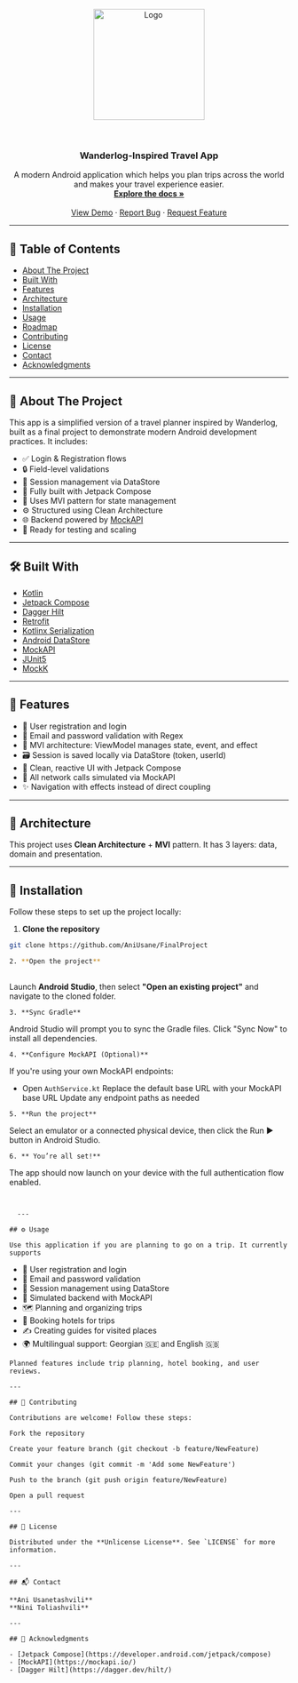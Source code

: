 <p align="center">
  <img src="ic_launcher.xml" alt="Logo" width="200" height="200">
</p>
<br />
<div align="center">
  <h3 align="center"> Wanderlog-Inspired Travel App</h3>

  <p align="center">
    A modern Android application which helps you plan trips across the world and makes your travel experience easier.
    <br />
    <a href="#about-the-project"><strong>Explore the docs »</strong></a>
    <br />
    <br />
    <a href="#">View Demo</a>
    ·
    <a href="https://github.com/your_username/your_repo/issues">Report Bug</a>
    ·
    <a href="https://github.com/your_username/your_repo/issues">Request Feature</a>
  </p>
</div>

---

## 📖 Table of Contents

- [About The Project](#about-the-project)
- [Built With](#built-with)
- [Features](#features)
- [Architecture](#architecture)
- [Installation](#installation)
- [Usage](#usage)
- [Roadmap](#roadmap)
- [Contributing](#contributing)
- [License](#license)
- [Contact](#contact)
- [Acknowledgments](#acknowledgments)

---

## 🧭 About The Project

This app is a simplified version of a travel planner inspired by Wanderlog, built as a final project to demonstrate modern Android development practices. It includes:

- ✅ Login & Registration flows
- 🔒 Field-level validations
- 💾 Session management via DataStore
- 🎨 Fully built with Jetpack Compose
- 🧠 Uses MVI pattern for state management
- ⚙️ Structured using Clean Architecture
- 🌐 Backend powered by [MockAPI](https://mockapi.io/)
- 🧪 Ready for testing and scaling

---

## 🛠 Built With

- [Kotlin](https://kotlinlang.org/)
- [Jetpack Compose](https://developer.android.com/jetpack/compose)
- [Dagger Hilt](https://dagger.dev/hilt/)
- [Retrofit](https://square.github.io/retrofit/)
- [Kotlinx Serialization](https://github.com/Kotlin/kotlinx.serialization)
- [Android DataStore](https://developer.android.com/topic/libraries/architecture/datastore)
- [MockAPI](https://mockapi.io/)
- [JUnit5](https://junit.org/junit5/)
- [MockK](https://mockk.io/)

---

## 🚀 Features

- 📝 User registration and login
- 📧 Email and password validation with Regex
- 🧠 MVI architecture: ViewModel manages state, event, and effect
- 🗃️ Session is saved locally via DataStore (token, userId)
- 🎨 Clean, reactive UI with Jetpack Compose
- 📡 All network calls simulated via MockAPI
- ✨ Navigation with effects instead of direct coupling

---

## 🧱 Architecture

This project uses **Clean Architecture** + **MVI** pattern. It has 3 layers: data, domain and presentation. 


---

## 🧩 Installation

Follow these steps to set up the project locally:

1. **Clone the repository**

  ```bash
  git clone https://github.com/AniUsane/FinalProject

2. **Open the project**
   
```
Launch **Android Studio**,
then select **"Open an existing project"**
and navigate to the cloned folder.
```
3. **Sync Gradle**

```
Android Studio will prompt you to sync the Gradle files.
Click "Sync Now" to install all dependencies.
  ```
4. **Configure MockAPI (Optional)**
 ```
 If you're using your own MockAPI endpoints:
 - Open `AuthService.kt`
 Replace the default base URL with your MockAPI base URL
 Update any endpoint paths as needed
 ``` 
5. **Run the project**
```
Select an emulator or a connected physical device,
then click the Run ▶️ button in Android Studio.
  ```
6. ** You’re all set!**
  ```
The app should now launch on your device with
the full authentication flow enabled.
```


  ---

## ⚙️ Usage

Use this application if you are planning to go on a trip. It currently supports 
```
- 🔐 User registration and login
- 📧 Email and password validation
- 💾 Session management using DataStore
- 🧪 Simulated backend with MockAPI
- 🗺️ Planning and organizing trips
- 🏨 Booking hotels for trips
- ✍️ Creating guides for visited places
- 🌍 Multilingual support: Georgian 🇬🇪 and English 🇬🇧
```
Planned features include trip planning, hotel booking, and user reviews.

---

## 🤝 Contributing

Contributions are welcome! Follow these steps:

Fork the repository

Create your feature branch (git checkout -b feature/NewFeature)

Commit your changes (git commit -m 'Add some NewFeature')

Push to the branch (git push origin feature/NewFeature)

Open a pull request

---

## 📄 License

Distributed under the **Unlicense License**. See `LICENSE` for more information.

---

## 📬 Contact

**Ani Usanetashvili**  
**Nini Toliashvili**

---

## 🙏 Acknowledgments

- [Jetpack Compose](https://developer.android.com/jetpack/compose)
- [MockAPI](https://mockapi.io/)
- [Dagger Hilt](https://dagger.dev/hilt/)
  
